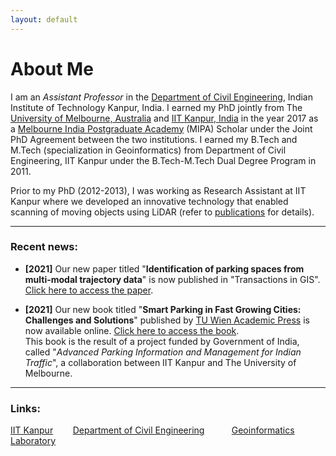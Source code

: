 ```yaml
---
layout: default
---
```

# About Me
I am an _Assistant Professor_ in the [Department of Civil Engineering](https://www.iitk.ac.in/ce), Indian Institute of Technology Kanpur, India. I earned my PhD jointly from The [University of Melbourne, Australia](https://www.unimelb.edu.au/) and [IIT Kanpur, India](https://www.iitk.ac.in/) in the year 2017 as a [Melbourne India Postgraduate Academy](https://mipa.unimelb.edu.au/) (MIPA) Scholar under the Joint PhD Agreement between the two institutions. I earned my B.Tech and M.Tech (specialization in Geoinformatics) from Department of Civil Engineering, IIT Kanpur under the B.Tech-M.Tech Dual Degree Program in 2011.

Prior to my PhD (2012-2013), I was working as Research Assistant at IIT Kanpur where we developed an innovative technology that enabled scanning of moving objects using LiDAR (refer to [publications](./publications.html) for details).

* * *
### Recent news:
* **[2021]** Our new paper titled "**Identification of parking spaces from multi-modal trajectory data**" is now published in "Transactions in GIS". [Click here to access the paper](https://onlinelibrary.wiley.com/doi/abs/10.1111/tgis.12811).

* **[2021]** Our new book titled "**Smart Parking in Fast Growing Cities: Challenges and Solutions**" published by [TU Wien Academic Press](https://www.tuwien.at/academicpress/) is now available online. [Click here to access the book](https://www.tuwien.at/academicpress/en/product/smart-parking-in-fast-growing-cities-ebook/).<br>
This book is the result of a project funded by Government of India, called "_Advanced Parking Information and Management for Indian Traffic_", a collaboration between IIT Kanpur and The University of Melbourne.


* * *
### Links:
[IIT Kanpur](https://www.iitk.ac.in/)&nbsp;&nbsp;&nbsp;&nbsp;&nbsp;&nbsp;&nbsp;&nbsp;[Department of Civil Engineering](https://www.iitk.ac.in/ce)&nbsp;&nbsp;&nbsp;&nbsp;&nbsp;&nbsp;&nbsp;&nbsp;&nbsp;&nbsp;&nbsp;[Geoinformatics Laboratory](https://gi-iitk.github.io/)
